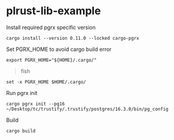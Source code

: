 # plrust-lib-example

Install required pgrx specific version

```
cargo install --version 0.11.0 --locked cargo-pgrx
```

Set PGRX_HOME to avoid cargo build error

```
export PGRX_HOME="${HOME}/.cargo/"
```

> fish

```
set -x PGRX_HOME $HOME/.cargo/

```

Run pgrx init 

```
cargo pgrx init --pg16 ~/Desktop/tc/trustify/.trustify/postgres/16.3.0/bin/pg_config
```

Build

```
cargo build
```
